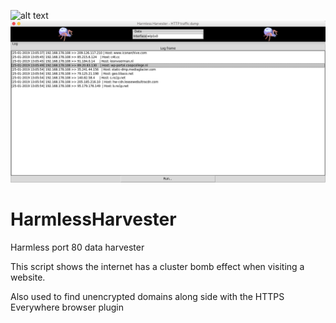 ![alt text](http://leonvoerman.nl/coding/harmlessharvester.png)
![alt text](./harmlessharvester_v1.png)

# HarmlessHarvester
Harmless port 80 data harvester

This script shows the internet has a cluster bomb effect when visiting a website.

Also used to find unencrypted domains along side with the HTTPS Everywhere browser plugin
